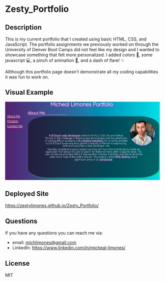 # Zesty_Portfolio

## Description

This is my current portfolio that I created using basic HTML, CSS, and JavaScript. The portfolio assignments we previously worked on through the University of Denver Boot Camps did not feel like my design and I wanted to showcase something that felt more personalized. I added colors 🌈, some javascript 💻, a pinch of animation 🤏, and a dash of flare! ✨

Allthough this portfolio page doesn't demonstrate all my coding capabilities it was fun to work on.

## Visual Example

![main page of my portfolio](./assets/images/portfolio-screenshot.jpg)

## Deployed Site

https://zestylimones.github.io/Zesty_Portfolio/

## Questions

If you have any questions you can reach me via:

- email: michlimones@gmail.com
- LinkedIn: https://www.linkedin.com/in/micheal-limones/

## License

MIT
